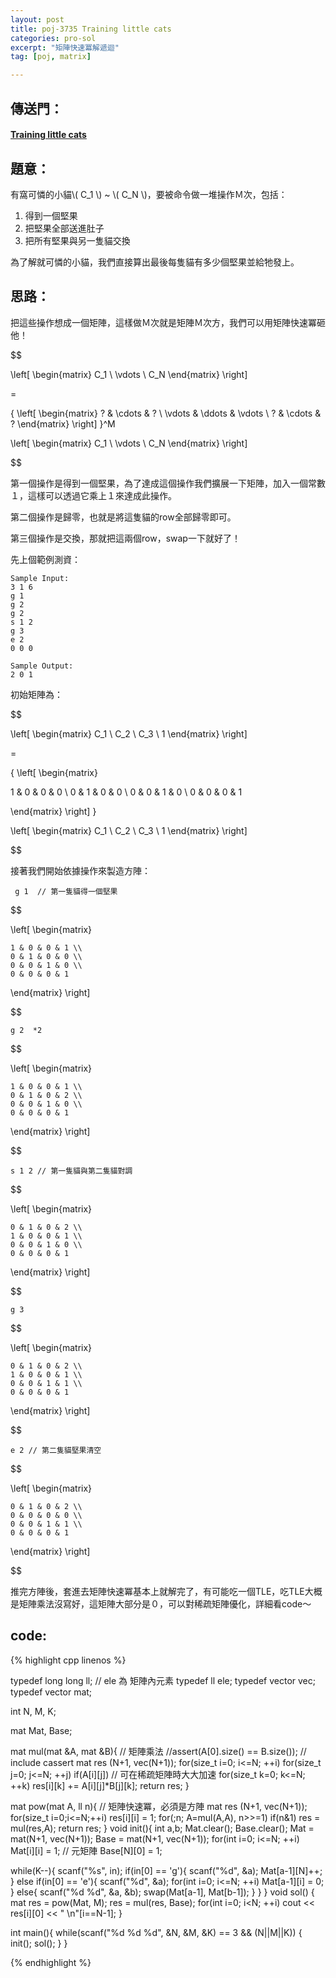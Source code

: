 ```yaml
---
layout: post
title: poj-3735 Training little cats
categories: pro-sol
excerpt: "矩陣快速冪解遞迴"
tag: [poj, matrix]

---
```


## 傳送門：

#### [Training little cats](http://poj.org/problem?id=3735)

## 題意：

有窩可憐的小貓\\( C_1 \\) ~ \\( C_N \\)，要被命令做一堆操作Ｍ次，包括：  

1. 得到一個堅果  
2. 把堅果全部送進肚子  
3. 把所有堅果與另一隻貓交換  

為了解就可憐的小貓，我們直接算出最後每隻貓有多少個堅果並給牠發上。  

## 思路：

把這些操作想成一個矩陣，這樣做Ｍ次就是矩陣Ｍ次方，我們可以用矩陣快速冪砸他！  

$$

\left[
\begin{matrix}
 C_1    \\
 \vdots \\
 C_N
\end{matrix}
\right]

=

{
\left[
\begin{matrix}
 ?      & \cdots & ?      \\
 \vdots & \ddots & \vdots \\
 ?      & \cdots & ?
\end{matrix}
\right]
}^M

\left[
\begin{matrix}
 C_1    \\
 \vdots \\
 C_N
\end{matrix}
\right]

$$  

第一個操作是得到一個堅果，為了達成這個操作我們擴展一下矩陣，加入一個常數１，這樣可以透過它乘上１來達成此操作。  

第二個操作是歸零，也就是將這隻貓的row全部歸零即可。  

第三個操作是交換，那就把這兩個row，swap一下就好了！  

先上個範例測資：

```
Sample Input:
3 1 6
g 1
g 2
g 2
s 1 2
g 3
e 2
0 0 0

Sample Output:
2 0 1

```

初始矩陣為：

$$

\left[
\begin{matrix}
 C_1    \\
 C_2    \\
 C_3    \\
 1
\end{matrix}
\right]

=

{
\left[
\begin{matrix}

  1 & 0 & 0 & 0 \\
  0 & 1 & 0 & 0 \\
  0 & 0 & 1 & 0 \\
  0 & 0 & 0 & 1

\end{matrix}
\right]
}

\left[
\begin{matrix}
 C_1    \\
 C_2    \\
 C_3    \\
 1
\end{matrix}
\right]

$$  

接著我們開始依據操作來製造方陣：  

``` g 1  // 第一隻貓得一個堅果```  

  $$ 

  \left[
  \begin{matrix}

    1 & 0 & 0 & 1 \\
    0 & 1 & 0 & 0 \\
    0 & 0 & 1 & 0 \\
    0 & 0 & 0 & 1

  \end{matrix}
  \right]

  $$

``` g 2  *2 ```  

  $$ 

  \left[
  \begin{matrix}

    1 & 0 & 0 & 1 \\
    0 & 1 & 0 & 2 \\
    0 & 0 & 1 & 0 \\
    0 & 0 & 0 & 1

  \end{matrix}
  \right]

  $$

``` s 1 2 // 第一隻貓與第二隻貓對調 ```  

  $$ 

  \left[
  \begin{matrix}

    0 & 1 & 0 & 2 \\
    1 & 0 & 0 & 1 \\
    0 & 0 & 1 & 0 \\
    0 & 0 & 0 & 1

  \end{matrix}
  \right]

  $$

``` g 3 ```  

  $$ 

  \left[
  \begin{matrix}

    0 & 1 & 0 & 2 \\
    1 & 0 & 0 & 1 \\
    0 & 0 & 1 & 1 \\
    0 & 0 & 0 & 1

  \end{matrix}
  \right]

  $$

``` e 2 // 第二隻貓堅果清空 ```  

  $$ 

  \left[
  \begin{matrix}

    0 & 1 & 0 & 2 \\
    0 & 0 & 0 & 0 \\
    0 & 0 & 1 & 1 \\
    0 & 0 & 0 & 1

  \end{matrix}
  \right]

  $$

推完方陣後，套進去矩陣快速冪基本上就解完了，有可能吃一個TLE，吃TLE大概是矩陣乘法沒寫好，這矩陣大部分是０，可以對稀疏矩陣優化，詳細看code～  


## code:

{% highlight cpp linenos %}

typedef long long ll;
// ele 為 矩陣內元素
typedef ll ele;
typedef vector<ele> vec;
typedef vector<vec> mat;

int N, M, K;

mat Mat, Base;

mat mul(mat &A, mat &B){              // 矩陣乘法
  //assert(A[0].size() == B.size());        // include cassert
  mat res (N+1, vec(N+1));
  for(size_t i=0; i<=N; ++i)
    for(size_t j=0; j<=N; ++j) if(A[i][j])    // 可在稀疏矩陣時大大加速
      for(size_t k=0; k<=N; ++k)
        res[i][k] += A[i][j]*B[j][k];
  return res;
}

mat pow(mat A, ll n){       // 矩陣快速冪，必須是方陣
  mat res (N+1, vec(N+1));
  for(size_t i=0;i<=N;++i) res[i][i] = 1;
  for(;n; A=mul(A,A), n>>=1) if(n&1) res = mul(res,A);
  return res;
}
void init(){
  int a,b;
  Mat.clear();
  Base.clear();
  Mat = mat(N+1, vec(N+1));
  Base = mat(N+1, vec(N+1));
  for(int i=0; i<=N; ++i) Mat[i][i] = 1;      // 元矩陣
  Base[N][0] = 1;

  while(K--){
    scanf("%s", in);
    if(in[0] == 'g'){
      scanf("%d", &a);
      Mat[a-1][N]++;
    }
    else if(in[0] == 'e'){
      scanf("%d", &a);
      for(int i=0; i<=N; ++i) Mat[a-1][i] = 0;
    }
    else{
      scanf("%d %d", &a, &b);
      swap(Mat[a-1], Mat[b-1]);
    }
  }
}
void sol() {
  mat res = pow(Mat, M);
  res = mul(res, Base);
  for(int i=0; i<N; ++i) cout << res[i][0] << " \n"[i==N-1];
}

int main(){
  while(scanf("%d %d %d", &N, &M, &K) == 3 && (N||M||K)) {
    init();
    sol();
  }
}

{% endhighlight %}
